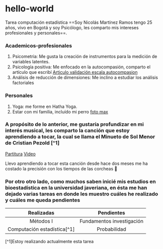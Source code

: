 # hello-world
Tarea computación estadística 
==Soy Nicolás Martínez Ramos tengo 25 años, vivo en Bogotá y soy Psicólogo, les comparto mis intereses profesionales y personales==.

### Academicos-profesionales
1. Psicometria: Me gusta la creación de instrumentos para la medición de variables latentes.
2. Psicología positiva: Me enfocado en la autocompasión, comparto el artículo que escribí [Articulo validación escala autocompasion](https://www.psicothema.com/pii?pii=4784)
3. Análisis de reducción de dimensiones: Me inclino a estudiar los análisis factoriales

### Personales
1. Yoga: me forme en Hatha Yoga. 
2. Estar con mi familia, incluído mi perro [foto max](https://livejaverianaedu-my.sharepoint.com/:i:/g/personal/martineznicolas_javeriana_edu_co/EcSjUIc9MgJGhGmwce0WKkMBFFfu0te5RC0r6jo2i8vxdg?e=YK47SW)

### A propósito de lo anterior, me gustaría profundizar en mi interés musical, les comparto la canción que estoy aprendiendo a tocar, la cual se llama el Minueto de Sol Menor de Cristian Pezold [^1]
[Partitura](https://musescore.com/user/32208150/scores/6020110)
[Video](https://www.youtube.com/watch?v=NHih-vcYGwU)

Llevo aprendiendo a tocar esta canción desde hace dos meses me ha costado la precisión con los tiempos de las corcheas :musical_note:

### Por otro otro lado, como muchos saben inicié mis estudios en bioestadística en la universidad javeriana, en ésta me han dejado varias tareas en donde les muestro cuáles he realizado y cuáles me queda pendientes

|        Realizadas          |        Pendientes          |
|:------------------------:  | :-----------------:        |
|          Métodos I         | Fundamentos investigación  |
|Computación estadística[^1] | Probabilidad               |
[^1]Estoy realizando actualmente esta tarea

